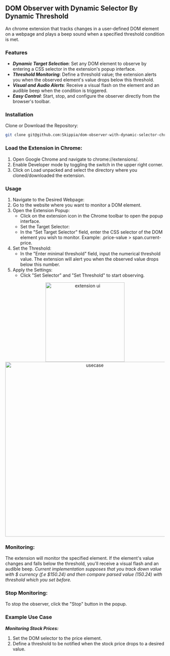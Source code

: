 ## DOM Observer with Dynamic Selector By Dynamic Threshold
An chrome extension that tracks changes in a user-defined DOM element on a webpage and plays a beep sound when a specified threshold condition is met.

### Features
- ***Dynamic Target Selection***: Set any DOM element to observe by entering a CSS selector in the extension's popup interface.
- ***Threshold Monitoring***: Define a threshold value; the extension alerts you when the observed element's value drops below this threshold.
- ***Visual and Audio Alerts***: Receive a visual flash on the element and an audible beep when the condition is triggered.
- ***Easy Control***: Start, stop, and configure the observer directly from the browser's toolbar.

### Installation
Clone or Download the Repository:

```bash
git clone git@github.com:Skippia/dom-observer-with-dynamic-selector-chrome-extension.git
```

### Load the Extension in Chrome:

1. Open Google Chrome and navigate to chrome://extensions/.
2. Enable Developer mode by toggling the switch in the upper right corner.
3. Click on Load unpacked and select the directory where you cloned/downloaded the extension.

### Usage
1. Navigate to the Desired Webpage:
2. Go to the website where you want to monitor a DOM element.
3. Open the Extension Popup:
   - Click on the extension icon in the Chrome toolbar to open the popup interface.
   - Set the Target Selector:
   - In the "Set Target Selector" field, enter the CSS selector of the DOM element you wish to monitor. Example: .price-value > span.current-price.
4. Set the Threshold:
   - In the "Enter minimal threshold" field, input the numerical threshold value. The extension will alert you when the observed value drops below this number.
5. Apply the Settings:
   - Click "Set Selector" and "Set Threshold" to start observing.

<p align="center">
  <img src="https://i.ibb.co/qMvbyxR/image.png" width="250" title="extension ui">
  <img src="https://i.ibb.co/pRDPmmJ/image.png" width="550" alt="usecase">
</p>


### Monitoring:
The extension will monitor the specified element.
If the element's value changes and falls below the threshold, you'll receive a visual flash and an audible beep.
*Current implementation supposes that you track down value with $ currency (f.e $150.24) and then compare parsed value (150.24) with threshold which you set before.* 

### Stop Monitoring:

To stop the observer, click the "Stop" button in the popup.

### Example Use Case
***Monitoring Stock Prices:***
  1. Set the DOM selector to the price element.
  2. Define a threshold to be notified when the stock price drops to a desired value.
